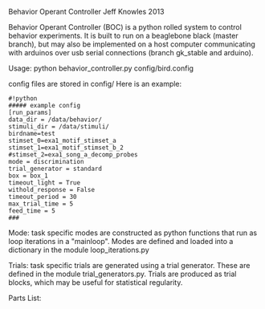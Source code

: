 Behavior Operant Controller
Jeff Knowles 2013 


Behavior Operant Controller (BOC) is a python rolled system to control behavior experiments. It is built to run on a beaglebone black (master branch), but may also be implemented on a host computer communicating with arduinos over usb serial connections (branch gk_stable and arduino).  

Usage:
python behavior_controller.py config/bird.config 

config files are stored in config/
Here is an example:

```
#!python
##### example config 
[run_params]
data_dir = /data/behavior/
stimuli_dir = /data/stimuli/
birdname=test
stimset_0=exa1_motif_stimset_a
stimset_1=exa1_motif_stimset_b_2
#stimset_2=exa1_song_a_decomp_probes
mode = discrimination
trial_generator = standard
box = box_1
timeout_light = True
withold_response = False
timeout_period = 30
max_trial_time = 5
feed_time = 5
###
```

Mode:
task specific modes are constructed as python functions that run as loop iterations in a "mainloop". Modes are defined and loaded into a dictionary in the module loop_iterations.py

Trials:
task specific trials are generated using a trial generator.  These are defined in the module trial_generators.py. Trials are produced as trial blocks, which may be useful for statistical regularity.  

 

Parts List: